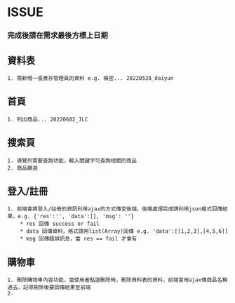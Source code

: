 # ISSUE #
### 完成後請在需求最後方標上日期 ###

## 資料表 ##
    1. 需新增一張表存管理員的資料 e.g. 帳密... 20220528_daiyun
    

## 首頁 ##
    1. 列出商品... 20220602_JLC

## 搜索頁 ##
    1. 導覽列需要查詢功能，輸入關鍵字可查詢相關的商品
    2. 商品篩選

## 登入/註冊 ##
    1. 前端會將登入/註冊的資訊利用ajax的方式傳至後端，後端處理完成請利用json格式回傳結果，e.g. {'res':'', 'data':[], 'msg': ''}
        * res 回傳 success or fail
        * data 回傳資料，格式請用list(Array)回傳 e.g. 'data':[[1,2,3],[4,5,6]]
        * msg 回傳錯誤訊息，當 res == fail 才會有
     
## 購物車 ##
    1. 刪除購物車內容功能，當使用者點選刪除時，刪除資料表的資料，前端會用ajax傳商品名稱過去，記得刪除後要回傳結果至前端
    2. 